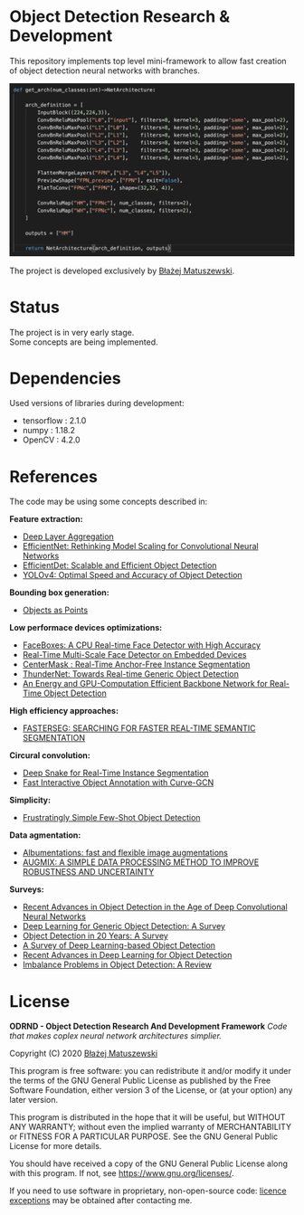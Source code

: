 # Object Detection Research & Development

This repository implements top level mini-framework to allow fast creation of object detection neural networks with branches. 

![architecture definition](./assets/arch_def.png)

The project is developed exclusively by [Błażej Matuszewski](https://github.com/bwosh).

# Status

The project is in very early stage.  
Some concepts are being implemented.

# Dependencies
Used versions of libraries during development:  
- tensorflow : 2.1.0
- numpy : 1.18.2
- OpenCV : 4.2.0

# References

The code may be using some concepts described in:

**Feature extraction:**  
- [Deep Layer Aggregation](https://arxiv.org/pdf/1707.06484.pdf)
- [EfficientNet: Rethinking Model Scaling for Convolutional Neural Networks](https://arxiv.org/pdf/1905.11946.pdf)
- [EfficientDet: Scalable and Efficient Object Detection](https://arxiv.org/pdf/1911.09070.pdf)
- [YOLOv4: Optimal Speed and Accuracy of Object Detection](https://arxiv.org/pdf/2004.10934.pdf)

**Bounding box generation:**
- [Objects as Points](https://arxiv.org/pdf/1904.07850.pdf)

**Low performace devices optimizations:**
- [FaceBoxes: A CPU Real-time Face Detector with High Accuracy](https://arxiv.org/pdf/1708.05234.pdf)
- [Real-Time Multi-Scale Face Detector on Embedded Devices](https://www.researchgate.net/publication/332998926_Real-Time_Multi-Scale_Face_Detector_on_Embedded_Devices)
- [CenterMask : Real-Time Anchor-Free Instance Segmentation](https://arxiv.org/pdf/1911.06667.pdf)
- [ThunderNet: Towards Real-time Generic Object Detection](https://arxiv.org/pdf/1903.11752.pdf)
- [An Energy and GPU-Computation Efficient Backbone Network for Real-Time Object Detection](https://arxiv.org/pdf/1904.09730v1.pdf)

**High efficiency approaches:**
- [FASTERSEG: SEARCHING FOR FASTER REAL-TIME SEMANTIC SEGMENTATION](https://arxiv.org/pdf/1912.10917.pdf)

**Circural convolution:**
- [Deep Snake for Real-Time Instance Segmentation](https://arxiv.org/pdf/2001.01629.pdf)
- [Fast Interactive Object Annotation with Curve-GCN](https://arxiv.org/pdf/1903.06874.pdf)

**Simplicity:**
- [Frustratingly Simple Few-Shot Object Detection](https://arxiv.org/pdf/2003.06957v1.pdf)

**Data agmentation:**
- [Albumentations: fast and flexible image
augmentations](https://arxiv.org/pdf/1809.06839.pdf)
- [AUGMIX: A SIMPLE DATA PROCESSING METHOD TO
IMPROVE ROBUSTNESS AND UNCERTAINTY](https://arxiv.org/pdf/1912.02781.pdf)

**Surveys:**
- [Recent Advances in Object Detection in the Age of Deep Convolutional Neural Networks](https://arxiv.org/pdf/1809.03193.pdf)
- [Deep Learning for Generic Object Detection: A Survey](https://arxiv.org/pdf/1809.02165.pdf)
- [Object Detection in 20 Years: A Survey](https://arxiv.org/pdf/1905.05055.pdf)
- [A Survey of Deep Learning-based Object Detection](https://arxiv.org/pdf/1907.09408.pdf)
- [Recent Advances in Deep Learning for Object Detection](https://arxiv.org/pdf/1908.03673.pdf)
- [Imbalance Problems in Object Detection: A Review](https://arxiv.org/pdf/1909.00169.pdf)

# License

**ODRND - Object Detection Research And Development Framework**
*Code that makes coplex neural network architectures simplier.*  

Copyright (C) 2020  [Błażej Matuszewski](https://github.com/bwosh)

This program is free software: you can redistribute it and/or modify
it under the terms of the GNU General Public License as published by
the Free Software Foundation, either version 3 of the License, or
(at your option) any later version.

This program is distributed in the hope that it will be useful,
but WITHOUT ANY WARRANTY; without even the implied warranty of
MERCHANTABILITY or FITNESS FOR A PARTICULAR PURPOSE.  See the
GNU General Public License for more details.

You should have received a copy of the GNU General Public License
along with this program.  If not, see <https://www.gnu.org/licenses/>.

If you need to use software in proprietary, non-open-source code: [licence exceptions](https://www.fsf.org/blogs/rms/selling-exceptions) may be obtained after contacting me.